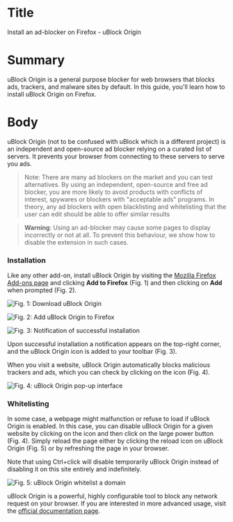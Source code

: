 # Title  #
Install an ad-blocker on Firefox - uBlock Origin

# Summary #
uBlock Origin is a general purpose blocker for web browsers that blocks ads, trackers, and malware sites by default. In this guide, you'll learn how to install uBlock Origin on Firefox.

# Body #
uBlock Origin (not to be confused with uBlock which is a different project) is an independent and open-source ad blocker relying on a curated list of servers. It prevents your browser from connecting to these servers to serve you ads. 

> Note: There are many ad blockers on the market and you can test alternatives. By using an independent, open-source and free ad blocker, you are more likely to avoid products with conflicts of interest, spywares or blockers with "acceptable ads" programs. In theory, any ad blockers with open blacklisting and whitelisting that the user can edit should be able to offer similar results 

> **Warning**: Using an ad-blocker may cause some pages to display incorrectly or not at all. To prevent this behaviour, we show how to disable the extension in such cases.

### Installation ###
Like any other add-on, install uBlock Origin by visiting the [Mozilla Firefox Add-ons page][1] and clicking **Add to Firefox** (Fig. 1) and then clicking on **Add** when prompted (Fig. 2).

![Fig. 1: Download uBlock Origin](../images/Firefox/ublock-add.png?raw=true)

![Fig. 2: Add uBlock Origin to Firefox](../images/Firefox/ublock-prompt.png?raw=true)

![Fig. 3: Notification of successful installation](../images/Firefox/ublock-notify.png?raw=true)

Upon successful installation a notification appears on the top-right corner, and the uBlock Origin icon is added to your toolbar (Fig. 3).

When you visit a website, uBlock Origin automatically blocks malicious trackers and ads, which you can check by clicking on the icon (Fig. 4).

![Fig. 4: uBlock Origin pop-up interface](../images/Firefox/ublock-test.png?raw=true)

### Whitelisting
In some case, a webpage might malfunction or refuse to load if uBlock Origin is enabled. In this case, you can disable uBlock Origin for a given website by clicking on the icon and then click on the large power button (Fig. 4). Simply reload the page either by clicking the reload icon on uBlock Origin (Fig. 5) or by refreshing the page in your browser.

Note that using Ctrl+click will disable temporarily uBlock Origin instead of disabling it on this site entirely and indefinitely.

![Fig. 5: uBlock Origin whitelist a domain](../images/Firefox/ublock-whitelist.png?raw=true)

uBlock Origin is a powerful, highly configurable tool to block any network request on your browser. If you are interested in more advanced usage, visit the [official documentation page][2].

[1]: https://addons.mozilla.org/en-US/firefox/addon/ublock-origin/

[2]: https://github.com/gorhill/uBlock/wiki
